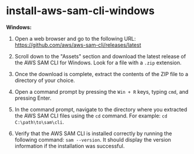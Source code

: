 # install-aws-sam-cli-windows

**Windows:**

1. Open a web browser and go to the following URL: https://github.com/aws/aws-sam-cli/releases/latest

2. Scroll down to the "Assets" section and download the latest release of the AWS SAM CLI for Windows. Look for a file with a `.zip` extension.

3. Once the download is complete, extract the contents of the ZIP file to a directory of your choice.

4. Open a command prompt by pressing the `Win + R` keys, typing `cmd`, and pressing Enter.

5. In the command prompt, navigate to the directory where you extracted the AWS SAM CLI files using the `cd` command. For example: `cd C:\path\to\sam\cli`.

6. Verify that the AWS SAM CLI is installed correctly by running the following command: `sam --version`. It should display the version information if the installation was successful.



